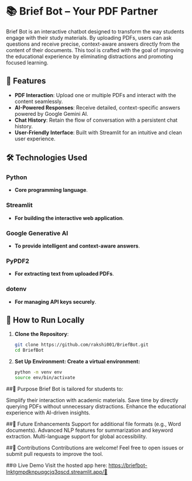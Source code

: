 # 📚 Brief Bot – Your PDF Partner

Brief Bot is an interactive chatbot designed to transform the way students engage with their study materials. By uploading PDFs, users can ask questions and receive precise, context-aware answers directly from the content of their documents. This tool is crafted with the goal of improving the educational experience by eliminating distractions and promoting focused learning.

## 🌟 Features
- **PDF Interaction**: Upload one or multiple PDFs and interact with the content seamlessly.
- **AI-Powered Responses**: Receive detailed, context-specific answers powered by Google Gemini AI.
- **Chat History**: Retain the flow of conversation with a persistent chat history.
- **User-Friendly Interface**: Built with Streamlit for an intuitive and clean user experience.

## 🛠️ Technologies Used
### Python
- **Core programming language**.

### Streamlit
- **For building the interactive web application**.

### Google Generative AI
- **To provide intelligent and context-aware answers**.

### PyPDF2
- **For extracting text from uploaded PDFs**.

### dotenv
- **For managing API keys securely**.

## 🚀 How to Run Locally

1. **Clone the Repository**:
   ```bash
   git clone https://github.com/rakshi001/BriefBot.git
   cd BriefBot

2. **Set Up Environment:
   Create a virtual environment:**
   ```bash
   python -m venv env
   source env/bin/activate 


##🎯 Purpose
Brief Bot is tailored for students to:

Simplify their interaction with academic materials.
Save time by directly querying PDFs without unnecessary distractions.
Enhance the educational experience with AI-driven insights.

##📌 Future Enhancements
Support for additional file formats (e.g., Word documents).
Advanced NLP features for summarization and keyword extraction.
Multi-language support for global accessibility.

##🤝 Contributions
Contributions are welcome! Feel free to open issues or submit pull requests to improve the tool.

##🌐 Live Demo
Visit the hosted app here: https://briefbot-lnktgmpdknpuqgcjq3qscd.streamlit.app/🎯 


